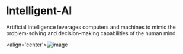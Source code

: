 # Intelligent-AI
Artificial intelligence leverages computers and machines to mimic the problem-solving and decision-making capabilities of the human mind.

<align='center'>![image](https://user-images.githubusercontent.com/87495134/216760626-ff6ba82a-676d-45b1-9b4c-6f44b820deec.png)
